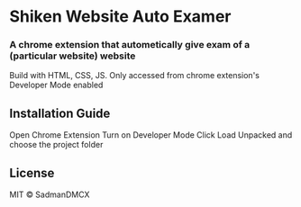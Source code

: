 # Shiken Website Auto Examer

### A chrome extension that autometically give exam of a (particular website) website

Build with HTML, CSS, JS. Only accessed from chrome extension's Developer Mode enabled

## Installation Guide

Open Chrome Extension
Turn on Developer Mode
Click Load Unpacked and choose the project folder

## License
MIT &copy; SadmanDMCX 
